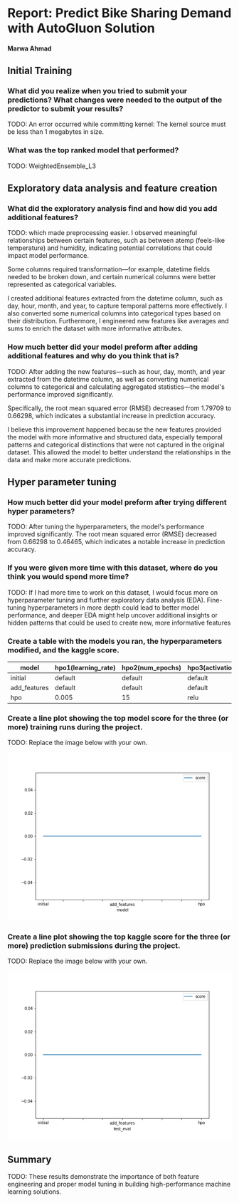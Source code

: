 # Report: Predict Bike Sharing Demand with AutoGluon Solution
#### Marwa Ahmad

## Initial Training
### What did you realize when you tried to submit your predictions? What changes were needed to the output of the predictor to submit your results?
TODO: An error occurred while committing kernel: The kernel source must be less than 1 megabytes in size.

### What was the top ranked model that performed?
TODO: WeightedEnsemble_L3

## Exploratory data analysis and feature creation
### What did the exploratory analysis find and how did you add additional features?
TODO: 
 which made preprocessing easier. I observed meaningful relationships between certain features, such as between atemp (feels-like temperature) and humidity, indicating potential correlations that could impact model performance.

Some columns required transformation—for example, datetime fields needed to be broken down, and certain numerical columns were better represented as categorical variables.

I created additional features extracted from the datetime column, such as day, hour, month, and year, to capture temporal patterns more effectively. I also converted some numerical columns into categorical types based on their distribution. Furthermore, I engineered new features like averages and sums to enrich the dataset with more informative attributes.


### How much better did your model preform after adding additional features and why do you think that is?
TODO: 
After adding the new features—such as hour, day, month, and year extracted from the datetime column, as well as converting numerical columns to categorical and calculating aggregated statistics—the model's performance improved significantly.

Specifically, the root mean squared error (RMSE) decreased from 1.79709 to 0.66298, which indicates a substantial increase in prediction accuracy.

I believe this improvement happened because the new features provided the model with more informative and structured data, especially temporal patterns and categorical distinctions that were not captured in the original dataset. This allowed the model to better understand the relationships in the data and make more accurate predictions.

## Hyper parameter tuning
### How much better did your model preform after trying different hyper parameters?
TODO: After tuning the hyperparameters, the model's performance improved significantly. The root mean squared error (RMSE) decreased from 0.66298 to 0.46465, which indicates a notable increase in prediction accuracy.


### If you were given more time with this dataset, where do you think you would spend more time?
TODO: If I had more time to work on this dataset, I would focus more on hyperparameter tuning and further exploratory data analysis (EDA).
Fine-tuning hyperparameters in more depth could lead to better model performance, and deeper EDA might help uncover additional insights or hidden patterns that could be used to create new, more informative features

### Create a table with the models you ran, the hyperparameters modified, and the kaggle score.
|model|hpo1(learning_rate)|hpo2(num_epochs)|hpo3(activation)|score(RMSE)|
|--|--|--|--|--|
|initial|default|default|default|1.79709|
|add_features|default|default|default|0.66298|
|hpo|0.005|15|relu|0.46465|

### Create a line plot showing the top model score for the three (or more) training runs during the project.

TODO: Replace the image below with your own.

![model_train_score.png](img/model_train_score.png)

### Create a line plot showing the top kaggle score for the three (or more) prediction submissions during the project.

TODO: Replace the image below with your own.

![model_test_score.png](img/model_test_score.png)

## Summary
TODO: 
These results demonstrate the importance of both feature engineering and proper model tuning in building high-performance machine learning solutions.
